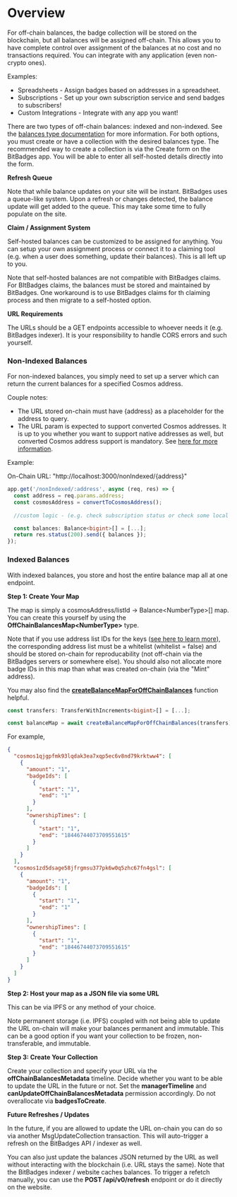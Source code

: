 # Overview

For off-chain balances, the badge collection will be stored on the blockchain, but all balances will be assigned off-chain. This allows you to have complete control over assignment of the balances at no cost and no transactions required. You can integrate with any application (even non-crypto ones).

Examples: &#x20;

* Spreadsheets - Assign badges based on addresses in a spreadsheet.
* Subscriptions - Set up your own subscription service and send badges to subscribers!
* Custom Integrations - Integrate with any app you want!

There are two types of off-chain balances: indexed and non-indexed. See the [balances type documentation](../core-concepts/balance-types.md) for more information. For both options, you must create or have a collection with the desired balances type. The recommended way to create a collection is via the Create form on the BitBadges app. You will be able to enter all self-hosted details directly into the form.

**Refresh Queue**

Note that while balance updates on your site will be instant. BitBadges uses a queue-like system. Upon a refresh or changes detected, the balance update will get added to the queue. This may take some time to fully populate on the site.

**Claim / Assignment System**

Self-hosted balances can be customized to be assigned for anything. You can setup your own assignment process or connect it to a claiming tool (e.g. when a user does something, update their balances). This is all left up to you.

Note that self-hosted balances are not compatible with BitBadges claims. For BItBadges claims, the balances must be stored and maintained by BitBadges. One workaround is to use BitBadges claims for th claiming process and then migrate to a self-hosted option.

**URL Requirements**

The URLs should be a GET endpoints accessible to whoever needs it (e.g. BitBadges indexer). It is your responsibility to handle CORS errors and such yourself.

### Non-Indexed Balances

For non-indexed balances, you simply need to set up a server which can return the current balances for a specified Cosmos address.

Couple notes:

* The URL stored on-chain must have {address} as a placeholder for the address to query.
* The URL param is expected to support converted Cosmos addresses. It is up to you whether you want to support native addresses as well, but converted Cosmos address support is mandatory. See [here for more information](../core-concepts/accounts.md).

Example:

On-Chain URL: "http://localhost:3000/nonIndexed/{address}"

```typescript
app.get('/nonIndexed/:address', async (req, res) => {
  const address = req.params.address; 
  const cosmosAddress = convertToCosmosAddress();
  
  //custom logic - (e.g. check subscription status or check some local DB value)

  const balances: Balance<bigint>[] = [...];
  return res.status(200).send({ balances });
});
```

### Indexed Balances

With indexed balances, you store and host the entire balance map all at one endpoint.

**Step 1: Create Your Map**

The map is simply a cosmosAddress/listId -> Balance\<NumberType>\[] map. You can create this yourself by using the **OffChainBalancesMap\<NumberType>** type.

Note that if you use address list IDs for the keys ([see here to learn more](../core-concepts/address-lists-lists.md)), the corresponding address list must be a whitelist (whitelist = false) and should be stored on-chain for reproducability (not off-chain via the BitBadges servers or somewhere else). You should also not allocate more badge IDs in this map than what was created on-chain (via the "Mint" address).

You may also find the [**createBalanceMapForOffChainBalances**](https://bitbadges.github.io/bitbadgesjs/packages/bitbadgesjs-sdk/docs/functions/createBalanceMapForOffChainBalances.html) function helpful.

```typescript
const transfers: TransferWithIncrements<bigint>[] = [...];

const balanceMap = await createBalanceMapForOffChainBalances(transfers);
```

For example,

```json
{
  "cosmos1qjgpfmk93lqdak3ea7xqp5ec6v8nd79krktww4": [
    {
      "amount": "1",
      "badgeIds": [
        {
          "start": "1",
          "end": "1"
        }
      ],
      "ownershipTimes": [
        {
          "start": "1",
          "end": "18446744073709551615"
        }
      ]
    }
  ],
  "cosmos1zd5dsage58jfrgmsu377pk6w0q5zhc67fn4gsl": [
    {
      "amount": "1",
      "badgeIds": [
        {
          "start": "1",
          "end": "1"
        }
      ],
      "ownershipTimes": [
        {
          "start": "1",
          "end": "18446744073709551615"
        }
      ]
    }
  ]
}
```

**Step 2: Host your map as a JSON file via some URL**

This can be via IPFS or any method of your choice.

Note permanent storage (i.e. IPFS) coupled with not being able to update the URL on-chain will make your balances permanent and immutable. This can be a good option if you want your collection to be frozen, non-transferable, and immutable.

**Step 3: Create Your Collection**

Create your collection and specify your URL via the **offChainBalancesMetadata** timeline. Decide whether you want to be able to update the URL in the future or not. Set the **managerTimeline** and **canUpdateOffChainBalancesMetadata** permission accordingly. Do not overallocate via **badgesToCreate**.

**Future Refreshes / Updates**

In the future, if you are allowed to update the URL on-chain you can do so via another MsgUpdateCollection transaction. This will auto-trigger a refresh on the BitBadges API / indexer as well.

You can also just update the balances JSON returned by the URL as well without interacting with the blockchain (i.e. URL stays the same). Note that the BitBadges indexer / website caches balances. To trigger a refetch manually, you can use the **POST /api/v0/refresh** endpoint or do it directly on the website.

